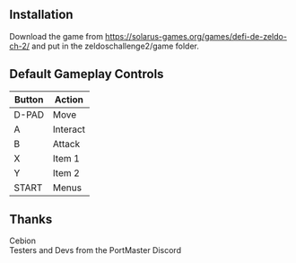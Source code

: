 ## Installation
Download the game from https://solarus-games.org/games/defi-de-zeldo-ch-2/ and put in the zeldoschallenge2/game folder.

## Default Gameplay Controls
| Button | Action |
|--|--|
|D-PAD|Move|
|A|Interact|
|B|Attack|
|X|Item 1|
|Y|Item 2|
|START|Menus|

## Thanks
Cebion  
Testers and Devs from the PortMaster Discord  




